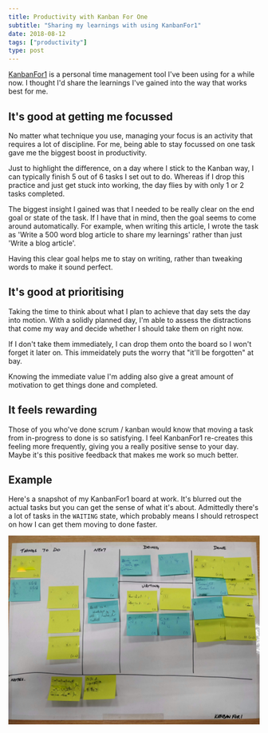 ```yaml
---
title: Productivity with Kanban For One
subtitle: "Sharing my learnings with using KanbanFor1"
date: 2018-08-12
tags: ["productivity"]
type: post
---
```


[KanbanFor1][kanban-for-one] is a personal time management tool I've been using for a while now. I thought I'd share the learnings I've
gained into the way that works best for me.

[kanban-for-one]: https://nomad8.com/kanbanfor1/

## It's good at getting me focussed

No matter what technique you use, managing your focus is an activity that requires a lot of discipline. For
me, being able to stay focussed on one task gave me the biggest boost in productivity. 

Just to highlight the difference, on a day where I stick to the Kanban way, I can typically finish 5 out of 6 tasks I
set out to do. Whereas if I drop this practice and just get stuck into working, the day flies by with only 1 or 2 tasks
completed.

The biggest insight I gained was that I needed to be really clear on the end goal or state of the task. If I have that
in mind, then the goal seems to come around automatically. For example, when writing this article, I wrote the task as
'Write a 500 word blog article to share my learnings' rather than just 'Write a blog article'.

Having this clear goal helps me to stay on writing, rather than tweaking words to make it sound perfect.

## It's good at prioritising

Taking the time to think about what I plan to achieve that day sets the day into motion. With a solidly planned day, I'm
able to assess the distractions that come my way and decide whether I should take them on right now. 

If I don't take them immediately, I can drop them onto the board so I won't forget it later on. This immeidately puts
the worry that "it'll be forgotten" at bay.

Knowing the immediate value I'm adding also give a great amount of motivation to get things done and completed.

## It feels rewarding

Those of you who've done scrum / kanban would know that moving a task from in-progress to done is so satisfying. I feel
KanbanFor1 re-creates this feeling more frequently, giving you a really positive sense to your day. Maybe it's this
positive feedback that makes me work so much better.

## Example

Here's a snapshot of my KanbanFor1 board at work. It's blurred out the actual tasks but you can get the sense of what
it's about. Admittedly there's a lot of tasks in the `WAITING` state, which probably means I should retrospect on how I
can get them moving to done faster.

![My Kanban For One board][example]

[example]: images/kanban-for-one.jpeg
